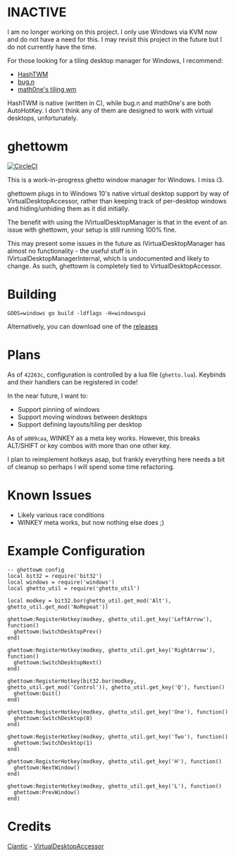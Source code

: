 INACTIVE
========

I am no longer working on this project. I only use Windows via KVM now and do
not have a need for this. I may revisit this project in the future but I do
not currently have the time.

For those looking for a tiling desktop manager for Windows, I recommend:

- [HashTWM](https://github.com/ZaneA/HashTWM)
- [bug.n](https://github.com/fuhsjr00/bug.n)
- [math0ne's tiling wm](https://github.com/math0ne/windows-tiling-window-manager)

HashTWM is native (written in C), while bug.n and math0ne's are both AutoHotKey.
I don't think any of them are designed to work with virtual desktops,
unfortunately.


ghettowm
========

[![CircleCI](https://circleci.com/gh/chrsm/ghettowm.svg?style=svg)](https://circleci.com/gh/chrsm/ghettowm)

This is a work-in-progress ghetto window manager for Windows. I miss i3.

ghettowm plugs in to Windows 10's native virtual desktop support by way of
VirtualDesktopAccessor, rather than keeping track of per-desktop windows
and hiding/unhiding them as it did initially.

The benefit with using the IVirtualDesktopManager is that in the event
of an issue with ghettowm, your setup is still running 100% fine.

This may present some issues in the future as IVirtualDesktopManager has
almost no functionality - the useful stuff is in IVirtualDesktopManagerInternal,
which is undocumented and likely to change. As such, ghettowm is completely
tied to VirtualDesktopAccessor.

Building
========

`GOOS=windows go build -ldflags -H=windowsgui`

Alternatively, you can download one of the [releases](https://github.com/chrsm/ghettowm/releases)

Plans
=====

As of `42263c`, configuration is controlled by a lua file (`ghetto.lua`).
Keybinds and their handlers can be registered in code!

In the near future, I want to:

- Support pinning of windows
- Support moving windows between desktops
- Support defining layouts/tiling per desktop

As of `a009caa`, WINKEY as a meta key works.
However, this breaks ALT/SHIFT or key combos with more than one other key.

I plan to reimplement hotkeys asap, but frankly everything here needs a bit of
cleanup so perhaps I will spend some time refactoring.

Known Issues
============

- Likely various race conditions
- WINKEY meta works, but now nothing else does ;)

Example Configuration
=====================

```
-- ghettowm config
local bit32 = require('bit32')
local windows = require('windows')
local ghetto_util = require('ghetto_util')

local modkey = bit32.bor(ghetto_util.get_mod('Alt'), ghetto_util.get_mod('NoRepeat'))

ghettowm:RegisterHotkey(modkey, ghetto_util.get_key('LeftArrow'), function()
  ghettowm:SwitchDesktopPrev()
end)

ghettowm:RegisterHotkey(modkey, ghetto_util.get_key('RightArrow'), function()
  ghettowm:SwitchDesktopNext()
end)

ghettowm:RegisterHotkey(bit32.bor(modkey, ghetto_util.get_mod('Control')), ghetto_util.get_key('Q'), function()
  ghettowm:Quit()
end)

ghettowm:RegisterHotkey(modkey, ghetto_util.get_key('One'), function()
  ghettowm:SwitchDesktop(0)
end)

ghettowm:RegisterHotkey(modkey, ghetto_util.get_key('Two'), function()
  ghettowm:SwitchDesktop(1)
end)

ghettowm:RegisterHotkey(modkey, ghetto_util.get_key('H'), function()
  ghettowm:NextWindow()
end)

ghettowm:RegisterHotkey(modkey, ghetto_util.get_key('L'), function()
  ghettowm:PrevWindow()
end)
```

Credits
=======

[Ciantic](https://github.com/Ciantic) - [VirtualDesktopAccessor](https://github.com/Ciantic/VirtualDesktopAccessor)

